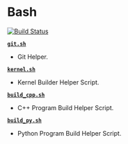 # Bash

[![Build Status](https://travis-ci.com/crazyuploader/Bash.svg?branch=master)](https://travis-ci.com/crazyuploader/Bash)

<b>[`git.sh`](git.sh)</b>
* Git Helper.

<b>[`kernel.sh`](kernel.sh)</b>
* Kernel Builder Helper Script.

<b>[`build_cpp.sh`](build_cpp.sh)</b>
* C++ Program Build Helper Script.

<b>[`build_py.sh`](build_py.sh)</b>
* Python Program Build Helper Script.
